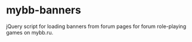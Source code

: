 # mybb-banners
jQuery script for loading banners from forum pages for forum role-playing games on mybb.ru.
